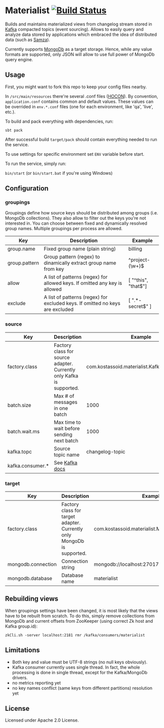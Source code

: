 Materialist [![Build Status](https://travis-ci.org/Kostassoid/materialist.svg)](https://travis-ci.org/Kostassoid/materialist)
===========

Builds and maintains materialized views from changelog stream stored in [Kafka](http://kafka.apache.org/) compacted topics (event sourcing). Allows to easily query and analyze data stored by applications which embraced the idea of distributed data (such as [Samza](https://samza.apache.org/)).

Currently supports [MongoDb](https://www.mongodb.org/) as a target storage. Hence, while any value formats are supported, only JSON will allow to use full power of MongoDb query engine.

## Usage

First, you might want to fork this repo to keep your config files nearby.

In `/src/main/resources` there're several .conf files ([HOCON](https://github.com/typesafehub/config/blob/master/HOCON.md)). By convention, `application.conf` contains common and default values. These values can be overrided in `env.*.conf` files (one for each environment, like 'qa', 'live', etc.).

To build and pack everything with dependencies, run:

`sbt pack`

After successful build `target/pack` should contain everything needed to run the service.

To use settings for specific environment set `ENV` variable before start.

To run the service, simply run:

`bin/start` (or `bin/start.bat` if you're using Windows)

## Configuration

### groupings

Groupings define how source keys should be distributed among groups (i.e. MongoDb collections). They also allow to filter out the keys you're not interested in. You can choose between fixed and dynamically resolved group names. Multiple groupings per process are allowed.

Key | Description | Example
----|-------------|--------
group.name | Fixed group name (plain string) | billing
group.pattern | Group pattern (regex) to dinamically extract group name from key | ^project-(\w+)$
allow | A list of patterns (regex) for allowed keys. If omitted any key is allowed | [ "^this", "that$"]
exclude | A list of patterns (regex) for excluded keys. If omitted no keys are excluded | [ ".*-secret$" ]

### source

Key | Description | Example
----|-------------|--------
factory.class | Factory class for source adapter. Currently only Kafka is supported. | com.kostassoid.materialist.KafkaSourceFactory
batch.size | Max # of messages in one batch | 1000
batch.wait.ms | Max time to wait before sending next batch | 1000
kafka.topc | Source topic name | changelog-topic
kafka.consumer.* | See [Kafka docs](http://kafka.apache.org/documentation.html#consumerconfigs) |

### target

Key | Description | Example
----|-------------|--------
factory.class | Factory class for target adapter. Currently only MongoDb is supported. | com.kostassoid.materialist.MongoDbTargetFactory
mongodb.connection | Connection string | mongodb://localhost:27017
mongodb.database | Database name | materialist

## Rebuilding views

When groupings settings have been changed, it is most likely that the views have to be rebuilt from scratch. To do this, simply remove collections from MongoDb and current offsets from ZooKeeper (using correct Zk host and Kafka group.id):

`zkCli.sh -server localhost:2181 rmr /kafka/consumers/materialist`

## Limitations

- Both key and value must be UTF-8 strings (no null keys obviously).
- Kafka consumer currently uses single thread. In fact, the whole processing is done in single thread, except for the Kafka/MongoDb drivers.
- no metrics reporting yet
- no key names conflict (same keys from different partitions) resolution yet

## License

Licensed under Apache 2.0 License.
